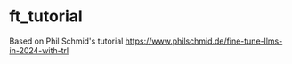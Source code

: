 # ft_tutorial

Based on Phil Schmid's tutorial https://www.philschmid.de/fine-tune-llms-in-2024-with-trl

